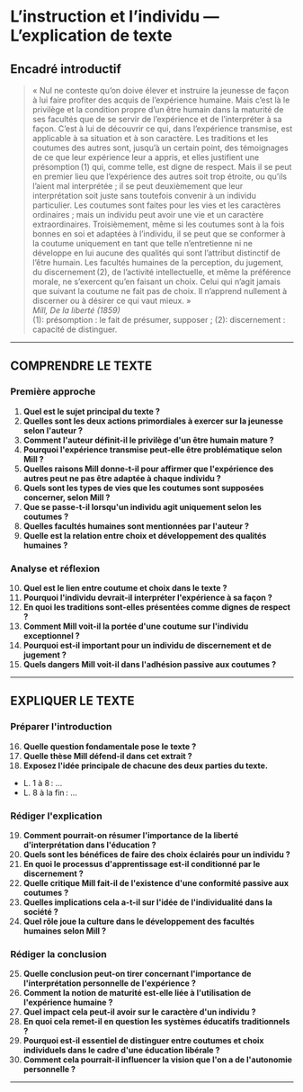 # L’instruction et l’individu — L’explication de texte

## Encadré introductif
> « Nul ne conteste qu’on doive élever et instruire la jeunesse de façon à lui faire profiter des acquis de l’expérience humaine. Mais c’est là le privilège et la condition propre d’un être humain dans la maturité de ses facultés que de se servir de l’expérience et de l’interpréter à sa façon. C’est à lui de découvrir ce qui, dans l’expérience transmise, est applicable à sa situation et à son caractère. Les traditions et les coutumes des autres sont, jusqu’à un certain point, des témoignages de ce que leur expérience leur a appris, et elles justifient une présomption&#x202F;(1) qui, comme telle, est digne de respect. Mais il se peut en premier lieu que l’expérience des autres soit trop étroite, ou qu’ils l’aient mal interprétée ; il se peut deuxièmement que leur interprétation soit juste sans toutefois convenir à un individu particulier. Les coutumes sont faites pour les vies et les caractères ordinaires ; mais un individu peut avoir une vie et un caractère extraordinaires. Troisièmement, même si les coutumes sont à la fois bonnes en soi et adaptées à l’individu, il se peut que se conformer à la coutume uniquement en tant que telle n’entretienne ni ne développe en lui aucune des qualités qui sont l’attribut distinctif de l’être humain. Les facultés humaines de la perception, du jugement, du discernement&#x202F;(2), de l’activité intellectuelle, et même la préférence morale, ne s’exercent qu’en faisant un choix. Celui qui n’agit jamais que suivant la coutume ne fait pas de choix. Il n’apprend nullement à discerner ou à désirer ce qui vaut mieux. »  
> *Mill, De la liberté (1859)*  
> (1): présomption : le fait de présumer, supposer ; (2): discernement : capacité de distinguer.

---

## COMPRENDRE LE TEXTE

### Première approche

1. **Quel est le sujet principal du texte ?**  
2. **Quelles sont les deux actions primordiales à exercer sur la jeunesse selon l'auteur ?**  
3. **Comment l'auteur définit-il le privilège d'un être humain mature ?**  
4. **Pourquoi l'expérience transmise peut-elle être problématique selon Mill ?**  
5. **Quelles raisons Mill donne-t-il pour affirmer que l'expérience des autres peut ne pas être adaptée à chaque individu ?**  
6. **Quels sont les types de vies que les coutumes sont supposées concerner, selon Mill ?**  
7. **Que se passe-t-il lorsqu'un individu agit uniquement selon les coutumes ?**  
8. **Quelles facultés humaines sont mentionnées par l'auteur ?**  
9. **Quelle est la relation entre choix et développement des qualités humaines ?**  

### Analyse et réflexion

10. **Quel est le lien entre coutume et choix dans le texte ?**  
11. **Pourquoi l'individu devrait-il interpréter l'expérience à sa façon ?**  
12. **En quoi les traditions sont-elles présentées comme dignes de respect ?**  
13. **Comment Mill voit-il la portée d'une coutume sur l'individu exceptionnel ?**  
14. **Pourquoi est-il important pour un individu de discernement et de jugement ?**  
15. **Quels dangers Mill voit-il dans l'adhésion passive aux coutumes ?**  

---

## EXPLIQUER LE TEXTE

### Préparer l'introduction

16. **Quelle question fondamentale pose le texte ?**  
17. **Quelle thèse Mill défend-il dans cet extrait ?**  
18. **Exposez l'idée principale de chacune des deux parties du texte.**  
   - L. 1 à 8 : …  
   - L. 8 à la fin : …  

### Rédiger l'explication

19. **Comment pourrait-on résumer l'importance de la liberté d'interprétation dans l'éducation ?**  
20. **Quels sont les bénéfices de faire des choix éclairés pour un individu ?**  
21. **En quoi le processus d'apprentissage est-il conditionné par le discernement ?**  
22. **Quelle critique Mill fait-il de l'existence d'une conformité passive aux coutumes ?**  
23. **Quelles implications cela a-t-il sur l'idée de l'individualité dans la société ?**  
24. **Quel rôle joue la culture dans le développement des facultés humaines selon Mill ?**  

### Rédiger la conclusion

25. **Quelle conclusion peut-on tirer concernant l'importance de l'interprétation personnelle de l'expérience ?**  
26. **Comment la notion de maturité est-elle liée à l'utilisation de l'expérience humaine ?**  
27. **Quel impact cela peut-il avoir sur le caractère d'un individu ?**  
28. **En quoi cela remet-il en question les systèmes éducatifs traditionnels ?**  
29. **Pourquoi est-il essentiel de distinguer entre coutumes et choix individuels dans le cadre d'une éducation libérale ?**  
30. **Comment cela pourrait-il influencer la vision que l'on a de l'autonomie personnelle ?**  

---